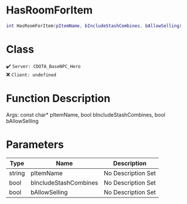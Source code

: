 # HasRoomForItem
```lua
int HasRoomForItem(pItemName, bIncludeStashCombines, bAllowSelling)
```
# Class
✔️ `Server: CDOTA_BaseNPC_Hero`  
❌ `Client: undefined`  

# Function Description
Args: const char* pItemName, bool bIncludeStashCombines, bool bAllowSelling
# Parameters
Type|Name|Description
--|--|--
string|pItemName|No Description Set
bool|bIncludeStashCombines|No Description Set
bool|bAllowSelling|No Description Set
